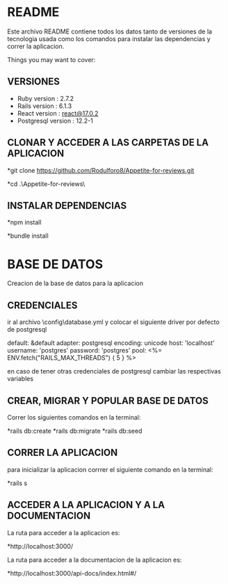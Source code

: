 # README

Este archivo README contiene todos los datos tanto de versiones de la tecnologia usada como los comandos para instalar las dependencias y correr la aplicacion.

Things you may want to cover:

## VERSIONES

* Ruby version : 2.7.2
* Rails version :  6.1.3
* React version : react@17.0.2
* Postgresql version : 12.2-1


## CLONAR Y ACCEDER A LAS CARPETAS DE LA APLICACION

*git clone https://github.com/Rodulforo8/Appetite-for-reviews.git

*cd .\Appetite-for-reviews\

## INSTALAR DEPENDENCIAS

*npm install

*bundle install

# BASE DE DATOS

Creacion de la base de datos para la aplicacion

## CREDENCIALES

ir al archivo \config\database.yml y colocar el siguiente driver por defecto de postgresql

default: &default
  adapter: postgresql
  encoding: unicode
  host: 'localhost'
  username: 'postgres'
  password: 'postgres'
  pool: <%= ENV.fetch("RAILS_MAX_THREADS") { 5 } %>

en caso de tener otras credenciales de postgresql cambiar las respectivas variables

## CREAR, MIGRAR Y POPULAR BASE DE DATOS

Correr los siguientes comandos en la terminal:

*rails db:create
*rails db:migrate
*rails db:seed

## CORRER LA APLICACION

para inicializar la aplicacion corrrer el siguiente comando en la terminal: 

*rails s

## ACCEDER A LA APLICACION Y A LA DOCUMENTACION

La ruta para acceder a la aplicacion es:

*http://localhost:3000/

La ruta para acceder a la documentacion de la aplicacion es:

*http://localhost:3000/api-docs/index.html#/
